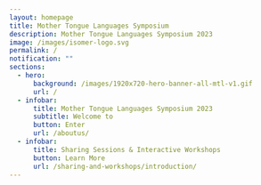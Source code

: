 ```yaml
---
layout: homepage
title: Mother Tongue Languages Symposium
description: Mother Tongue Languages Symposium 2023
image: /images/isomer-logo.svg
permalink: /
notification: ""
sections:
  - hero:
      background: /images/1920x720-hero-banner-all-mtl-v1.gif
      url: /
  - infobar:
      title: Mother Tongue Languages Symposium 2023
      subtitle: Welcome to
      button: Enter
      url: /aboutus/
  - infobar:
      title: Sharing Sessions & Interactive Workshops
      button: Learn More
      url: /sharing-and-workshops/introduction/
---
```

